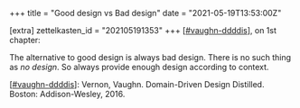 +++
title = "Good design vs Bad design"
date = "2021-05-19T13:53:00Z"

[extra]
zettelkasten_id = "202105191353"
+++
[[#vaughn-ddddis](/zettelkasten/tags/vaughn-ddddis)], on 1st chapter:

The alternative to good design is always bad design. There is no such thing as *no design*. So always provide enough design according to context.

[[#vaughn-ddddis](/zettelkasten/tags/vaughn-ddddis)]: Vernon, Vaughn. Domain-Driven Design Distilled. Boston: Addison-Wesley, 2016.

